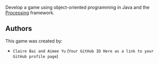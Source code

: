 Develop a game using object-oriented programming in Java and the [Processing](https://processing.org) framework.

## Authors

This game was created by:

- `Claire Bai and Aimee Yu` (`Your GitHub ID Here as a link to your GitHub profile page`)